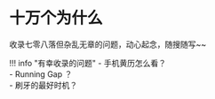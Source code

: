 # 十万个为什么

<div id="progress-container">
  <div id="progress-bar"></div>
</div>

收录七零八落但杂乱无章的问题，动心起念，随搜随写~~

!!! info "有幸收录的问题"
    - 手机黄历怎么看？  
    - Running Gap ？  
    - 刷牙的最好时机？  